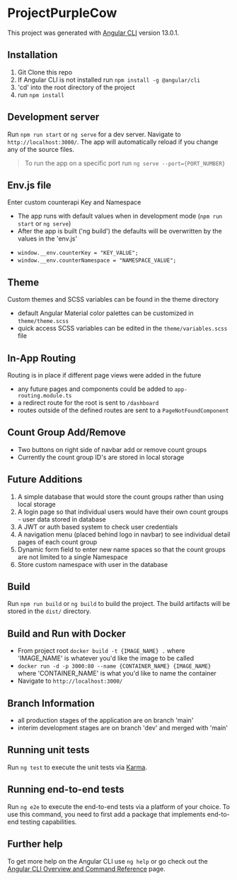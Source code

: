 # ProjectPurpleCow

This project was generated with [Angular CLI](https://github.com/angular/angular-cli) version 13.0.1.

## Installation

1. Git Clone this repo
2. If Angular CLI is not installed run `npm install -g @angular/cli`
3. 'cd' into the root directory of the project
4. run `npm install`

## Development server

Run `npm run start` or `ng serve` for a dev server. Navigate to `http://localhost:3000/`. The app will automatically reload if you change any of the source files.

> To run the app on a specific port run `ng serve --port={PORT_NUMBER}`

## Env.js file

Enter custom counterapi Key and Namespace

- The app runs with default values when in development mode (`npm run start` or `ng serve`)
- After the app is built ('ng build') the defaults will be overwritten by the values in the 'env.js'

* `window.__env.counterKey = "KEY_VALUE";`
* `window.__env.counterNamespace = "NAMESPACE_VALUE";`

## Theme

Custom themes and SCSS variables can be found in the theme directory

- default Angular Material color palettes can be customized in `theme/theme.scss`
- quick access SCSS variables can be edited in the `theme/variables.scss` file

## In-App Routing

Routing is in place if different page views were added in the future

- any future pages and components could be added to `app-routing.module.ts`
- a redirect route for the root is sent to `/dashboard`
- routes outside of the defined routes are sent to a `PageNotFoundComponent`

## Count Group Add/Remove

- Two buttons on right side of navbar add or remove count groups
- Currently the count group ID's are stored in local storage

## Future Additions

1. A simple database that would store the count groups rather than using local storage
2. A login page so that individual users would have their own count groups - user data stored in database
3. A JWT or auth based system to check user credentials
4. A navigation menu (placed behind logo in navbar) to see individual detail pages of each count group
5. Dynamic form field to enter new name spaces so that the count groups are not limited to a single Namespace
6. Store custom namespace with user in the database

## Build

Run `npm run build` or `ng build` to build the project. The build artifacts will be stored in the `dist/` directory.

## Build and Run with Docker

- From project root `docker build -t {IMAGE_NAME} .` where 'IMAGE_NAME' is whatever you'd like the image to be called
- `docker run -d -p 3000:80 --name {CONTAINER_NAME} {IMAGE_NAME}` where 'CONTAINER_NAME' is what you'd like to name the container
- Navigate to `http://localhost:3000/`

## Branch Information

- all production stages of the application are on branch 'main'
- interim development stages are on branch 'dev' and merged with 'main'

## Running unit tests

Run `ng test` to execute the unit tests via [Karma](https://karma-runner.github.io).

## Running end-to-end tests

Run `ng e2e` to execute the end-to-end tests via a platform of your choice. To use this command, you need to first add a package that implements end-to-end testing capabilities.

## Further help

To get more help on the Angular CLI use `ng help` or go check out the [Angular CLI Overview and Command Reference](https://angular.io/cli) page.
